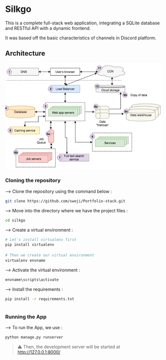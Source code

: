 # Silkgo

This is a complete full-stack web application, integrating a SQLite database and RESTful API with a dynamic frontend.

It was based off the basic characteristics of channels in Discord platform.

## Architecture

![](./readme_images/web-stack.PNG)

### Cloning the repository

--> Clone the repository using the command below :

```bash
git clone https://github.com/swoji/Portfolio-stack.git

```

--> Move into the directory where we have the project files :

```bash
cd silkgo

```

--> Create a virtual environment :

```bash
# Let's install virtualenv first
pip install virtualenv

# Then we create our virtual environment
virtualenv envname

```

--> Activate the virtual environment :

```bash
envname\scripts\activate

```

--> Install the requirements :

```bash
pip install -r requirements.txt

```

#

### Running the App

--> To run the App, we use :

```bash
python manage.py runserver

```

> ⚠ Then, the development server will be started at http://127.0.0.1:8000/


